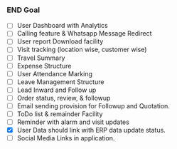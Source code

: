 ### END Goal

- [ ] User Dashboard with Analytics
- [ ] Calling feature & Whatsapp Message Redirect
- [ ] User report Download facility
- [ ] Visit tracking (location wise, customer wise)
- [ ] Travel Summary
- [ ] Expense Structure
- [ ] User Attendance Marking
- [ ] Leave Management Structure
- [ ] Lead Inward and Follow up
- [ ] Order status, review, & followup
- [ ] Email sending provision for Followup and Quotation.
- [ ] ToDo list & remainder Facility
- [ ] Reminder with alarm and visit updates
- [x] User Data should link with ERP data update status.
- [ ] Social Media Links in application.
